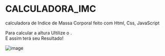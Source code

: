 # CALCULADORA_IMC
calculadora de Indice de Massa Corporal feito com Html, Css, JavaScript

Para calcular a altura Ultilize o . <br/>
E assim terá seu Resultado!

![image](https://github.com/VictorGoncalves27/CALCULADORA_IMC/assets/142261805/eeef5693-3e70-42de-8ca0-954f0af67884)


